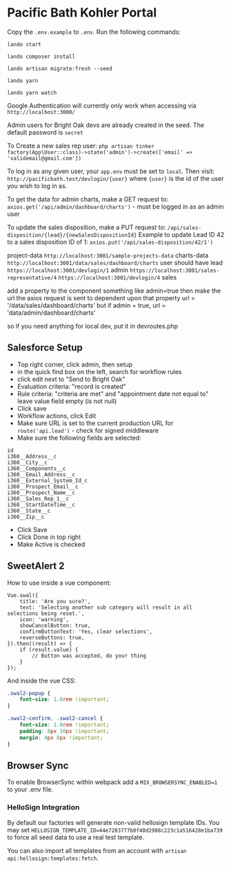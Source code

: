 # Pacific Bath Kohler Portal

Copy the `.env.example` to `.env`. Run the following commands:

`lando start`

`lando composer install`

`lando artisan migrate:fresh --seed`

`lando yarn`

`lando yarn watch`

Google Authentication will currently only work when accessing via `http://localhost:3000/`

Admin users for Bright Oak devs are already created in the seed. The default password is `secret`

To Create a new sales rep user:
`php artisan tinker`
`factory(App\User::class)->state('admin')->create(['email' => 'validemail@gmail.com'])`

To log in as any given user, your `app.env` must be set to `local`. Then visit:
`http://pacificbath.test/devlogin/{user}` where `{user}` is the id of the user you wish to log in as.

To get the data for admin charts, make a GET request to:
`axios.get('/api/admin/dashboard/charts')` - must be logged in as an admin user

To update the sales disposition, make a PUT request to:
`/api/sales-disposition/{lead}/{newSalesDispositionId}`
Example to update Lead ID 42 to a sales disposition ID of 1: `axios.put('/api/sales-disposition/42/1')`



project-data `http://localhost:3001/sample-projects-data`
charts-data `http://localhost:3001/data/sales/dashboard/charts` user should have lead
`https://localhost:3001/devlogin/1` admin
`https://localhost:3001/sales-representative/4`
`https://localhost:3001/devlogin/4` sales

add a property to the component something like admin=true
then make the url the axios request is sent to dependent upon that property
url = '/data/sales/dashboard/charts'
but if admin = true, url = 'data/admin/dashboard/charts'

so if you need anything for local dev, put it in devroutes.php


## Salesforce Setup
* Top right corner, click admin, then setup
* in the quick find box on the left, search for workflow rules
* click edit next to "Send to Bright Oak"
* Evaluation criteria: "record is created"
* Rule criteria: "criteria are met" and "appointment date not equal to" leave value field empty (is not null)
* Click save
* Workflow actions, click Edit
* Make sure URL is set to the current production URL for `route('api.lead')` - check for signed middleware
* Make sure the following fields are selected:
```
id
i360__Address__c
i360__City__c
i360__Components__c
i360__Email_Address__c
i360__External_System_Id_c
i360__Prospect_Email__c
i360__Prospect_Name__c
i360__Sales_Rep_1__c
i360__StartDateTime__c
i360__State__c
i360__Zip__c
```
* Click Save
* Click Done in top right
* Make Active is checked

## SweetAlert 2

How to use inside a vue component:

```vue
Vue.swal({
    title: 'Are you sure?',
    text: 'Selecting another sub category will result in all selections being reset.',
    icon: 'warning',
    showCancelButton: true,
    confirmButtonText: 'Yes, clear selections',
    reverseButtons: true,
}).then((result) => {
    if (result.value) {
        // Button was accepted, do your thing
    }
});
```

And inside the vue CSS:
```scss
.swal2-popup {
    font-size: 1.6rem !important;
}

.swal2-confirm, .swal2-cancel {
    font-size: 1.8rem !important;
    padding: 8px 10px !important;
    margin: 4px 8px !important;
}
```

## Browser Sync
To enable BrowserSync within webpack add a `MIX_BROWSERSYNC_ENABLED=1` to your .env file.

### HelloSign Integration
By default our factories will generate non-valid hellosign template IDs. You may set `HELLOSIGN_TEMPLATE_ID=44e7283777b0f40d2988c223c1a516428e1ba739` to force all seed data to use a real test template.

You can also import all templates from an account with `artisan api:hellosign:templates:fetch`.
